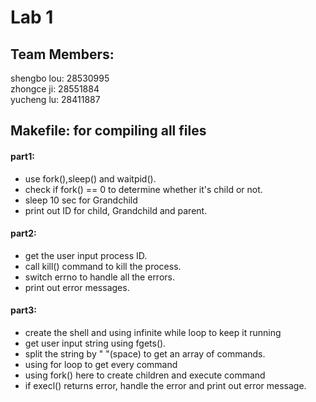 # Lab 1

## Team Members:
shengbo lou: 28530995<br>
zhongce ji: 28551884<br>
yucheng lu: 28411887


## Makefile: for compiling all files

#### part1:
  * use fork(),sleep() and waitpid().
  * check if fork() == 0 to determine whether it's child or not.
  * sleep 10 sec for Grandchild
  * print out ID for child, Grandchild and parent.


#### part2:
  * get the user input process ID.
  * call kill() command to kill the process.
  * switch errno to handle all the errors.
  * print out error messages.

#### part3:
  * create the shell and using infinite while loop to keep it running
  * get user input string using fgets().
  * split the string by " "(space) to get an array of commands.
  * using for loop to get every command
  * using fork() here to create children and execute command
  * if execl() returns error, handle the error and print out error message.
